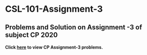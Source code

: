 # CSL-101-Assignment-3
## Problems and Solution on Assignment -3 of subject CP 2020

#### Click [here](https://github.com/ABD-01/CSL-101-Assignments/blob/docs/CP-Assignment-3.pdf) to view CP Assignment-3 problems.
